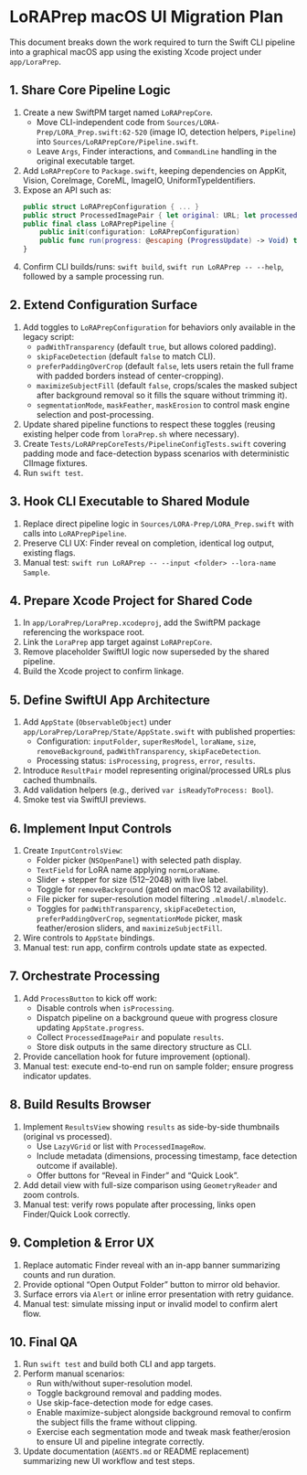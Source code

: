 # LoRAPrep macOS UI Migration Plan

This document breaks down the work required to turn the Swift CLI pipeline into a graphical macOS app using the existing Xcode project under `app/LoraPrep`.

## 1. Share Core Pipeline Logic

1. Create a new SwiftPM target named `LoRAPrepCore`.
   - Move CLI-independent code from `Sources/LORA-Prep/LORA_Prep.swift:62-520` (image IO, detection helpers, `Pipeline`) into `Sources/LoRAPrepCore/Pipeline.swift`.
   - Leave `Args`, Finder interactions, and `CommandLine` handling in the original executable target.
2. Add `LoRAPrepCore` to `Package.swift`, keeping dependencies on AppKit, Vision, CoreImage, CoreML, ImageIO, UniformTypeIdentifiers.
3. Expose an API such as:
   ```swift
   public struct LoRAPrepConfiguration { ... }
   public struct ProcessedImagePair { let original: URL; let processed: URL }
   public final class LoRAPrepPipeline {
       public init(configuration: LoRAPrepConfiguration)
       public func run(progress: @escaping (ProgressUpdate) -> Void) throws -> [ProcessedImagePair]
   }
   ```
4. Confirm CLI builds/runs: `swift build`, `swift run LoRAPrep -- --help`, followed by a sample processing run.

## 2. Extend Configuration Surface

1. Add toggles to `LoRAPrepConfiguration` for behaviors only available in the legacy script:
   - `padWithTransparency` (default `true`, but allows colored padding).
   - `skipFaceDetection` (default `false` to match CLI).
   - `preferPaddingOverCrop` (default `false`, lets users retain the full frame with padded borders instead of center-cropping).
   - `maximizeSubjectFill` (default `false`, crops/scales the masked subject after background removal so it fills the square without trimming it).
   - `segmentationMode`, `maskFeather`, `maskErosion` to control mask engine selection and post-processing.
2. Update shared pipeline functions to respect these toggles (reusing existing helper code from `loraPrep.sh` where necessary).
3. Create `Tests/LoRAPrepCoreTests/PipelineConfigTests.swift` covering padding mode and face-detection bypass scenarios with deterministic CIImage fixtures.
4. Run `swift test`.

## 3. Hook CLI Executable to Shared Module

1. Replace direct pipeline logic in `Sources/LORA-Prep/LORA_Prep.swift` with calls into `LoRAPrepPipeline`.
2. Preserve CLI UX: Finder reveal on completion, identical log output, existing flags.
3. Manual test: `swift run LoRAPrep -- --input <folder> --lora-name Sample`.

## 4. Prepare Xcode Project for Shared Code

1. In `app/LoraPrep/LoraPrep.xcodeproj`, add the SwiftPM package referencing the workspace root.
2. Link the `LoraPrep` app target against `LoRAPrepCore`.
3. Remove placeholder SwiftUI logic now superseded by the shared pipeline.
4. Build the Xcode project to confirm linkage.

## 5. Define SwiftUI App Architecture

1. Add `AppState` (`ObservableObject`) under `app/LoraPrep/LoraPrep/State/AppState.swift` with published properties:
   - Configuration: `inputFolder`, `superResModel`, `loraName`, `size`, `removeBackground`, `padWithTransparency`, `skipFaceDetection`.
   - Processing status: `isProcessing`, `progress`, `error`, `results`.
2. Introduce `ResultPair` model representing original/processed URLs plus cached thumbnails.
3. Add validation helpers (e.g., derived `var isReadyToProcess: Bool`).
4. Smoke test via SwiftUI previews.

## 6. Implement Input Controls

1. Create `InputControlsView`:
   - Folder picker (`NSOpenPanel`) with selected path display.
   - `TextField` for LoRA name applying `normLoraName`.
   - Slider + stepper for size (512–2048) with live label.
   - Toggle for `removeBackground` (gated on macOS 12 availability).
   - File picker for super-resolution model filtering `.mlmodel`/`.mlmodelc`.
   - Toggles for `padWithTransparency`, `skipFaceDetection`, `preferPaddingOverCrop`, `segmentationMode` picker, mask feather/erosion sliders, and `maximizeSubjectFill`.
2. Wire controls to `AppState` bindings.
3. Manual test: run app, confirm controls update state as expected.

## 7. Orchestrate Processing

1. Add `ProcessButton` to kick off work:
   - Disable controls when `isProcessing`.
   - Dispatch pipeline on a background queue with progress closure updating `AppState.progress`.
   - Collect `ProcessedImagePair` and populate `results`.
   - Store disk outputs in the same directory structure as CLI.
2. Provide cancellation hook for future improvement (optional).
3. Manual test: execute end-to-end run on sample folder; ensure progress indicator updates.

## 8. Build Results Browser

1. Implement `ResultsView` showing `results` as side-by-side thumbnails (original vs processed).
   - Use `LazyVGrid` or list with `ProcessedImageRow`.
   - Include metadata (dimensions, processing timestamp, face detection outcome if available).
   - Offer buttons for “Reveal in Finder” and “Quick Look”.
2. Add detail view with full-size comparison using `GeometryReader` and zoom controls.
3. Manual test: verify rows populate after processing, links open Finder/Quick Look correctly.

## 9. Completion & Error UX

1. Replace automatic Finder reveal with an in-app banner summarizing counts and run duration.
2. Provide optional “Open Output Folder” button to mirror old behavior.
3. Surface errors via `Alert` or inline error presentation with retry guidance.
4. Manual test: simulate missing input or invalid model to confirm alert flow.

## 10. Final QA

1. Run `swift test` and build both CLI and app targets.
2. Perform manual scenarios:
   - Run with/without super-resolution model.
   - Toggle background removal and padding modes.
   - Use skip-face-detection mode for edge cases.
   - Enable maximize-subject alongside background removal to confirm the subject fills the frame without clipping.
   - Exercise each segmentation mode and tweak mask feather/erosion to ensure UI and pipeline integrate correctly.
3. Update documentation (`AGENTS.md` or README replacement) summarizing new UI workflow and test steps.
